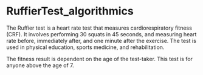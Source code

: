 # RuffierTest_algorithmics
The Ruffier test is a heart rate test that measures cardiorespiratory fitness (CRF). It involves performing 30 squats in 45 seconds, and measuring heart rate before, immediately after, and one minute after the exercise. The test is used in physical education, sports medicine, and rehabilitation. 

The fitness result is dependent on the age of the test-taker. This test is for anyone above the age of 7.
